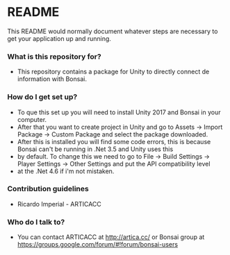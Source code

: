 # README #

This README would normally document whatever steps are necessary to get your application up and running.

### What is this repository for? ###

* This repository contains a package for Unity to directly connect de information with Bonsai.

### How do I get set up? ###

* To que this set up you will need to install Unity 2017 and Bonsai in your computer.
* After that you want to create project in Unity and go to Assets -> Import Package -> Custom Package and select the package downloaded.
* After this is installed you will find some code errors, this is because Bonsai can't be running in .Net 3.5 and Unity uses this
* by default. To change this we need to go to File -> Build Settings -> Player Settings -> Other Settings and put the API compatibility level
* at the .Net 4.6 if i'm not mistaken.

### Contribution guidelines ###

* Ricardo Imperial - ARTICACC

### Who do I talk to? ###

* You can contact ARTICACC at http://artica.cc/ or Bonsai group at https://groups.google.com/forum/#!forum/bonsai-users